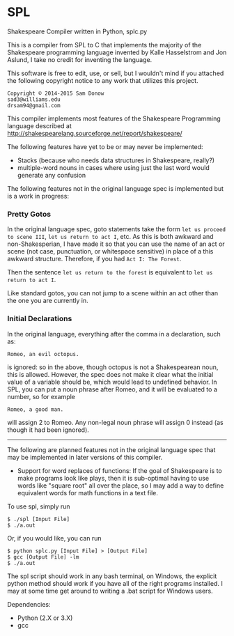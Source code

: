 SPL
===

Shakespeare Compiler written in Python, splc.py

This is a compiler from SPL to C that implements the majority of the Shakespeare programming
language invented by Kalle Hasselstrom and Jon Aslund, I take no credit for inventing the language.

This software is free to edit, use, or sell, but I wouldn't mind if you attached the following
copyright notice to any work that utilizes this project.

    Copyright © 2014-2015 Sam Donow 
    sad3@williams.edu
    drsam94@gmail.com

This compiler implements most features of the Shakespeare Programming language described at
http://shakespearelang.sourceforge.net/report/shakespeare/

The following features have yet to be or may never be implemented:

- Stacks (because who needs data structures in Shakespeare, really?)
- multiple-word nouns in cases where using just the last word would generate any confusion

The following features not in the original language spec is implemented but is a work in progress:

### Pretty Gotos

In the original language spec, goto statements take the form `let us proceed to scene III`, `let us return to act I`,
etc. As this is both awkward and non-Shakesperian, I have made it so that you can use the name of an act or scene (not case,
punctuation, or whitespace sensitive) in place of a this awkward structure. Therefore, if you had
`Act I: The Forest`.

Then the sentence `let us return to the forest` is equivalent to `let us return to act I`.

Like standard gotos, you can not jump to a scene within an act other than the one you are currently in.

### Initial Declarations

In the original language, everything after the comma in a declaration, such as:

    Romeo, an evil octopus.

is ignored: so in the above, though octopus is not a Shakespearean noun, this is allowed. However, the spec does not make it clear what the initial value of a variable should be, which would lead to undefined behavior. In SPL, you can put a noun phrase after Romeo, and it will be evaluated to a number, so for example

    Romeo, a good man.

will assign 2 to Romeo. Any non-legal noun phrase will assign 0 instead (as though it had been ignored).

----------

The following are planned features not in the original language spec that may be implemented in
later versions of this compiler.

- Support for word replaces of functions: If the goal of Shakespeare is to make programs look like plays, then it is sub-optimal having to use words like "square root" all over the place, so I may add a way to define equivalent words for math functions in a text file.

To use spl, simply run

    $ ./spl [Input File]
    $ ./a.out

Or, if you would like, you can run

    $ python splc.py [Input File] > [Output File]
    $ gcc [Output File] -lm
    $ ./a.out

The spl script should work in any bash terminal, on Windows, the explicit python method should work if you have
all of the right programs installed. I may at some time get around to writing a .bat script for Windows users.

Dependencies:
- Python (2.X or 3.X)
- gcc
